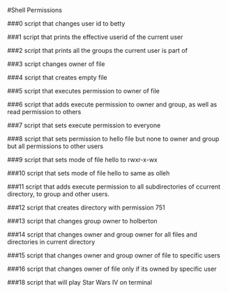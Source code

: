 #Shell Permissions

###0 script that changes user id to betty

###1 script that prints the effective userid of the current user

###2 script that prints all the groups the current user is part of

###3 script changes owner of file

###4 script that creates empty file 

###5 script that executes permission to owner of file

###6 script that adds execute permission to owner and group, as well as read permission to others

###7 script that sets execute permission to everyone

###8 script that sets permission to hello file but none to owner and group but all permissions to other users

###9 script that sets mode of file hello to rwxr-x-wx

###10 script that sets mode of file hello to same as olleh

###11 script that adds execute permission to all subdirectories of ccurrent directory, to group and other users.

###12 script that creates directory with permission 751

###13 script that changes group owner to holberton

###14 script that changes owner and group owner for all files and directories in current directory

###15 script that changes owner and group owner of file to specific users

###16 script that changes owner of file only if its owned by specific user

###18 script that will play Star Wars IV on terminal
